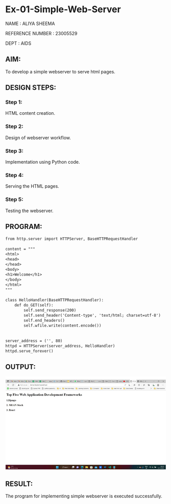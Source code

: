 # Ex-01-Simple-Web-Server

NAME : ALIYA SHEEMA

REFERENCE NUMBER : 23005529

DEPT : AIDS


## AIM:
To develop a simple webserver to serve html pages.

## DESIGN STEPS:
### Step 1: 
HTML content creation.

### Step 2:
Design of webserver workflow.

### Step 3:
Implementation using Python code.

### Step 4:
Serving the HTML pages.

### Step 5:
Testing the webserver.

## PROGRAM:
```
from http.server import HTTPServer, BaseHTTPRequestHandler

content = """
<html>
<head>
</head>
<body>
<h1>Welcome</h1>
</body>
</html>
"""

class HelloHandler(BaseHTTPRequestHandler):
    def do_GET(self):
        self.send_response(200)
        self.send_header('Content-type', 'text/html; charset=utf-8')
        self.end_headers()
        self.wfile.write(content.encode())


server_address = ('', 80)
httpd = HTTPServer(server_address, HelloHandler)
httpd.serve_forever()

```

## OUTPUT:

![Alt text](<Screenshot 2023-11-09 092046.png>)


## RESULT:
 The program for implementing simple webserver is executed successfully.
